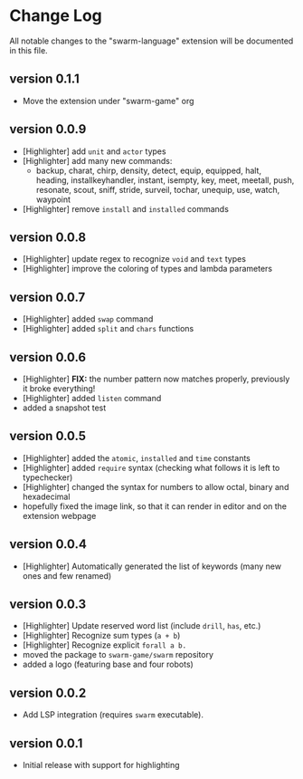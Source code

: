 # Change Log

All notable changes to the "swarm-language" extension will be documented in this file.

## version 0.1.1
- Move the extension under "swarm-game" org

## version 0.0.9
- [Highlighter] add `unit` and `actor` types
- [Highlighter] add many new commands:
  - backup, charat, chirp, density, detect, equip, equipped, halt, heading,
    installkeyhandler, instant, isempty, key, meet, meetall, push, resonate,
    scout, sniff, stride, surveil, tochar, unequip, use, watch, waypoint
- [Highlighter] remove `install` and `installed` commands

## version 0.0.8
- [Highlighter] update regex to recognize `void` and `text` types
- [Highlighter] improve the coloring of types and lambda parameters

## version 0.0.7
- [Highlighter] added `swap` command
- [Highlighter] added `split` and `chars` functions

## version 0.0.6
- [Highlighter] **FIX:** the number pattern now matches properly, previously it broke everything!
- [Highlighter] added `listen` command
- added a snapshot test

## version 0.0.5
- [Highlighter] added the `atomic`, `installed` and `time` constants
- [Highlighter] added `require` syntax (checking what follows it is left to typechecker)
- [Highlighter] changed the syntax for numbers to allow octal, binary and hexadecimal
- hopefully fixed the image link, so that it can render in editor and on the extension webpage

## version 0.0.4
- [Highlighter] Automatically generated the list of keywords (many new ones and few renamed)

## version 0.0.3

- [Highlighter] Update reserved word list (include `drill`, `has`, etc.)
- [Highlighter] Recognize sum types (`a + b`)
- [Highlighter] Recognize explicit `forall a b.`
- moved the package to `swarm-game/swarm` repository
- added a logo (featuring base and four robots)

## version 0.0.2

- Add LSP integration (requires `swarm` executable).

## version 0.0.1

- Initial release with support for highlighting
